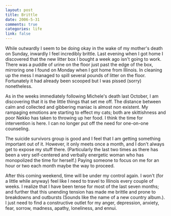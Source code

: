 ```yaml
--- 
layout: post
title: Brittle
date: 2006-5-31
comments: true
categories: life
link: false
---
```

While outwardly I seem to be doing okay in the wake of my mother's death on Sunday, inwardly I feel incredibly brittle. Last evening when I got home I discovered that the new litter box I bought a week ago isn't going to work. There was a puddle of urine on the floor just past the edge of the box, mirroring one I found on Monday when I got home from Illinois. In cleaning up the mess I managed to spill several pounds of litter on the floor. Fortunately it had already been scooped but I was pissed (sorry) nonetheless.

As in the weeks immediately following Michele's death last October, I am discovering that it is the little things that set me off. The distance between calm and collected and gibbering maniac is almost non existent. My rampaging emotions are starting to effect my cats; both are skittishness and poor Nekko has taken to throwing up her food. I think the time for intervention is here. I can no longer put off the need for one-on-one counseling.

The suicide survivors group is good and I feel that I am getting something important out of it. However, it only meets once a month, and I don't always get to expose my stuff there. (Particularly the last two times as there has been a very self-centered and verbally energetic woman who has monopolized the time for herself.) Paying someone to focus on me for an hour or two each month maybe the way to proceed.

After this coming weekend, time will be under my control again. I won't (for a little while anyway) feel like I need to travel to Illinois every couple of weeks. I realize that I have been tense for most of the last seven months; and further that this unending tension has made me brittle and prone to breakdowns and outbursts (Sounds like the name of a new country album.). I just need to find a constructive outlet for my anger, depression, anxiety, fear, sorrow, madness, apathy, loneliness, and ennui.
